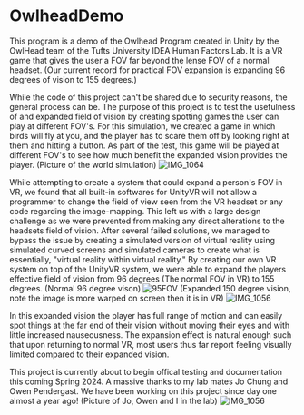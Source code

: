 # OwlheadDemo
This program is a demo of the Owlhead Program created in Unity by the OwlHead team of the Tufts University IDEA Human Factors Lab. It is a VR game that gives the user a FOV far beyond the lense FOV of a normal headset. (Our current record for practical FOV expansion is expanding 96 degrees of vision to 155 degrees.) 

While the code of this project can't be shared due to security reasons, the general process can be. The purpose of this project is to test the usefulness of and expanded field of vision by creating spotting games the user can play at different FOV's. For this simulation, we created a game in which birds will fly at you, and the player has to scare them off by looking right at them and hitting a button. As part of the test, this game will be played at different FOV's to see how much benefit the expanded vision provides the player.
(Picture of the world simulation)
![IMG_1064](https://github.com/Cytadell/OwlheadDemo/assets/150078342/5520b9a7-797b-415e-baa0-58859a04e1cb)

While attempting to create a system that could expand a person's FOV in VR, we found that  all built-in softwares for UnityVR will not allow a programmer to change the field of view seen from the VR headset or any code regarding the image-mapping. This left us with a large design challenge as we were prevented from making any direct alterations to the headsets field of vision. After several failed solutions, we managed to bypass the issue by creating a simulated version of virtual reality using simulated curved screens and simulated cameras to create what is essentially, "virtual reality within virtual reality." By creating our own VR system on top of the UnityVR system, we were able to expand the players effective field of vision from 96 degrees (The normal FOV in VR) to 155 degrees.
(Normal 96 degree vison)
![95FOV](https://github.com/Cytadell/OwlheadDemo/assets/150078342/975fd44e-f7ea-4493-862a-7989c41019f6)
(Expanded 150 degree vision, note the image is more warped on screen then it is in VR)
![IMG_1056](https://github.com/Cytadell/OwlheadDemo/assets/150078342/aafeedb2-f4fa-4a5e-af4b-12c932102876)

In this expanded vision the player has full range of motion and can easily spot things at the far end of their vision without moving their eyes and with little increased nauseousness. The expansion effect is natural enough such that upon returning to normal VR, most users thus far report feeling visually limited compared to their expanded vision. 

This project is currently about to begin offical testing and documentation this coming Spring 2024. A massive thanks to my lab mates Jo Chung and Owen Pendergast. We have been working on this project since day one almost a year ago!
(Picture of Jo, Owen and I in the lab)
![IMG_1056](https://github.com/Cytadell/OwlheadDemo/assets/150078342/593e9465-6e93-48d8-abcb-b18ccc279b4a)

